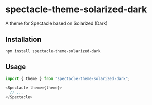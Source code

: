 # spectacle-theme-solarized-dark

A theme for Spectacle based on Solarized (Dark)

## Installation

```shell
npm install spectacle-theme-solarized-dark
```

## Usage

```javascript
import { theme } from "spectacle-theme-solarized-dark";

<Spectacle theme={theme}> 
  // ...
</Spectacle>
```
